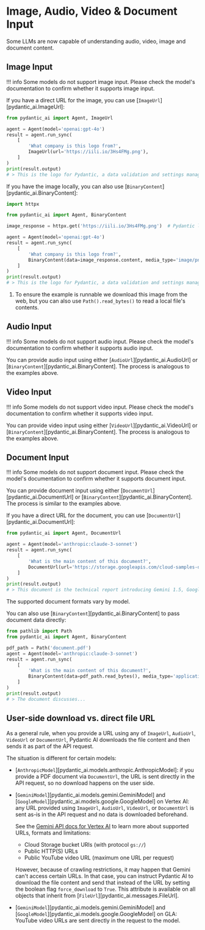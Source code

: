 # Image, Audio, Video & Document Input

Some LLMs are now capable of understanding audio, video, image and document content.

## Image Input

!!! info
Some models do not support image input. Please check the model's documentation to confirm whether it supports image input.

If you have a direct URL for the image, you can use [`ImageUrl`][pydantic_ai.ImageUrl]:

```py {title="image_input.py" test="skip" lint="skip"}
from pydantic_ai import Agent, ImageUrl

agent = Agent(model='openai:gpt-4o')
result = agent.run_sync(
    [
        'What company is this logo from?',
        ImageUrl(url='https://iili.io/3Hs4FMg.png'),
    ]
)
print(result.output)
# > This is the logo for Pydantic, a data validation and settings management library in Python.
```

If you have the image locally, you can also use [`BinaryContent`][pydantic_ai.BinaryContent]:

```py {title="local_image_input.py" test="skip" lint="skip"}
import httpx

from pydantic_ai import Agent, BinaryContent

image_response = httpx.get('https://iili.io/3Hs4FMg.png')  # Pydantic logo

agent = Agent(model='openai:gpt-4o')
result = agent.run_sync(
    [
        'What company is this logo from?',
        BinaryContent(data=image_response.content, media_type='image/png'),  # (1)!
    ]
)
print(result.output)
# > This is the logo for Pydantic, a data validation and settings management library in Python.
```

1. To ensure the example is runnable we download this image from the web, but you can also use `Path().read_bytes()` to read a local file's contents.

## Audio Input

!!! info
Some models do not support audio input. Please check the model's documentation to confirm whether it supports audio input.

You can provide audio input using either [`AudioUrl`][pydantic_ai.AudioUrl] or [`BinaryContent`][pydantic_ai.BinaryContent]. The process is analogous to the examples above.

## Video Input

!!! info
Some models do not support video input. Please check the model's documentation to confirm whether it supports video input.

You can provide video input using either [`VideoUrl`][pydantic_ai.VideoUrl] or [`BinaryContent`][pydantic_ai.BinaryContent]. The process is analogous to the examples above.

## Document Input

!!! info
Some models do not support document input. Please check the model's documentation to confirm whether it supports document input.

You can provide document input using either [`DocumentUrl`][pydantic_ai.DocumentUrl] or [`BinaryContent`][pydantic_ai.BinaryContent]. The process is similar to the examples above.

If you have a direct URL for the document, you can use [`DocumentUrl`][pydantic_ai.DocumentUrl]:

```py {title="document_input.py" test="skip" lint="skip"}
from pydantic_ai import Agent, DocumentUrl

agent = Agent(model='anthropic:claude-3-sonnet')
result = agent.run_sync(
    [
        'What is the main content of this document?',
        DocumentUrl(url='https://storage.googleapis.com/cloud-samples-data/generative-ai/pdf/2403.05530.pdf'),
    ]
)
print(result.output)
# > This document is the technical report introducing Gemini 1.5, Google's latest large language model...
```

The supported document formats vary by model.

You can also use [`BinaryContent`][pydantic_ai.BinaryContent] to pass document data directly:

```py {title="binary_content_input.py" test="skip" lint="skip"}
from pathlib import Path
from pydantic_ai import Agent, BinaryContent

pdf_path = Path('document.pdf')
agent = Agent(model='anthropic:claude-3-sonnet')
result = agent.run_sync(
    [
        'What is the main content of this document?',
        BinaryContent(data=pdf_path.read_bytes(), media_type='application/pdf'),
    ]
)
print(result.output)
# > The document discusses...
```

## User-side download vs. direct file URL

As a general rule, when you provide a URL using any of `ImageUrl`, `AudioUrl`, `VideoUrl` or `DocumentUrl`, Pydantic AI downloads the file content and then sends it as part of the API request.

The situation is different for certain models:

- [`AnthropicModel`][pydantic_ai.models.anthropic.AnthropicModel]: if you provide a PDF document via `DocumentUrl`, the URL is sent directly in the API request, so no download happens on the user side.

- [`GeminiModel`][pydantic_ai.models.gemini.GeminiModel] and [`GoogleModel`][pydantic_ai.models.google.GoogleModel] on Vertex AI: any URL provided using `ImageUrl`, `AudioUrl`, `VideoUrl`, or `DocumentUrl` is sent as-is in the API request and no data is downloaded beforehand.

  See the [Gemini API docs for Vertex AI](https://cloud.google.com/vertex-ai/generative-ai/docs/model-reference/inference#filedata) to learn more about supported URLs, formats and limitations:

  - Cloud Storage bucket URIs (with protocol `gs://`)
  - Public HTTP(S) URLs
  - Public YouTube video URL (maximum one URL per request)

  However, because of crawling restrictions, it may happen that Gemini can't access certain URLs. In that case, you can instruct Pydantic AI to download the file content and send that instead of the URL by setting the boolean flag `force_download` to `True`. This attribute is available on all objects that inherit from [`FileUrl`][pydantic_ai.messages.FileUrl].

- [`GeminiModel`][pydantic_ai.models.gemini.GeminiModel] and [`GoogleModel`][pydantic_ai.models.google.GoogleModel] on GLA: YouTube video URLs are sent directly in the request to the model.
